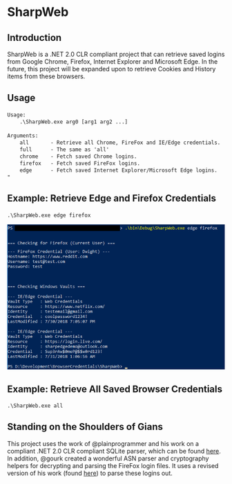 # SharpWeb

## Introduction

SharpWeb is a .NET 2.0 CLR compliant project that can retrieve saved logins from Google Chrome, Firefox, Internet Explorer and Microsoft Edge. In the future, this project will be expanded upon to retrieve Cookies and History items from these browsers.

## Usage

```
Usage:
    .\SharpWeb.exe arg0 [arg1 arg2 ...]

Arguments:
    all       - Retrieve all Chrome, FireFox and IE/Edge credentials.
    full      - The same as 'all'
    chrome    - Fetch saved Chrome logins.
    firefox   - Fetch saved FireFox logins.
    edge      - Fetch saved Internet Explorer/Microsoft Edge logins.
"
```

## Example: Retrieve Edge and Firefox Credentials

```
.\SharpWeb.exe edge firefox
```
![Firefox/Edge](Images/ff_edge.png)

## Example: Retrieve All Saved Browser Credentials

```
.\SharpWeb.exe all
```

## Standing on the Shoulders of Gians

This project uses the work of @plainprogrammer and his work on a compliant .NET 2.0 CLR compliant SQLite parser, which can be found [here](https://github.com/plainprogrammer/csharp-sqlite). In addition, @gourk created a wonderful ASN parser and cryptography helpers for decrypting and parsing the FireFox login files. It uses a revised version of his work (found [here](https://github.com/gourk/FirePwd.Net)) to parse these logins out.